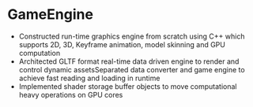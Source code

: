# GameEngine

 - Constructed run-time graphics engine from scratch using C++ which supports 2D, 3D, Keyframe animation, model skinning and GPU computation
-  Architected GLTF format real-time data driven engine to render and control dynamic assetsSeparated data converter and game engine to achieve fast reading and loading in runtime
-  Implemented shader storage buffer objects to move computational heavy operations on GPU cores
